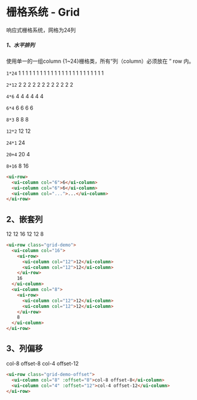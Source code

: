 # 栅格系统 - Grid
响应式栅格系统，网格为24列

##### 1、水平排列
使用单一的一组column {1~24}栅格类，所有“列（column）必须放在 ” row 内。

`1*24`
<ui-row class="grid-demo">
  <ui-column col="1">1</ui-column>
  <ui-column col="1">1</ui-column>
  <ui-column col="1">1</ui-column>
  <ui-column col="1">1</ui-column>
  <ui-column col="1">1</ui-column>
  <ui-column col="1">1</ui-column>
  <ui-column col="1">1</ui-column>
  <ui-column col="1">1</ui-column>
  <ui-column col="1">1</ui-column>
  <ui-column col="1">1</ui-column>
  <ui-column col="1">1</ui-column>
  <ui-column col="1">1</ui-column>
  <ui-column col="1">1</ui-column>
  <ui-column col="1">1</ui-column>
  <ui-column col="1">1</ui-column>
  <ui-column col="1">1</ui-column>
  <ui-column col="1">1</ui-column>
  <ui-column col="1">1</ui-column>
  <ui-column col="1">1</ui-column>
  <ui-column col="1">1</ui-column>
  <ui-column col="1">1</ui-column>
  <ui-column col="1">1</ui-column>
  <ui-column col="1">1</ui-column>
  <ui-column col="1">1</ui-column>
</ui-row>    

`2*12` 
<ui-row class="grid-demo">
  <ui-column col="2">2</ui-column>
  <ui-column col="2">2</ui-column>
  <ui-column col="2">2</ui-column>
  <ui-column col="2">2</ui-column>
  <ui-column col="2">2</ui-column>
  <ui-column col="2">2</ui-column>
  <ui-column col="2">2</ui-column>
  <ui-column col="2">2</ui-column>
  <ui-column col="2">2</ui-column>
  <ui-column col="2">2</ui-column>
  <ui-column col="2">2</ui-column>
  <ui-column col="2">2</ui-column>
</ui-row>

`4*6`
<ui-row class="grid-demo">
  <ui-column col="4">4</ui-column>
  <ui-column col="4">4</ui-column>
  <ui-column col="4">4</ui-column>
  <ui-column col="4">4</ui-column>
  <ui-column col="4">4</ui-column>
  <ui-column col="4">4</ui-column>
</ui-row>

`6*4`
<ui-row class="grid-demo">
  <ui-column col="6">6</ui-column>
  <ui-column col="6">6</ui-column>
  <ui-column col="6">6</ui-column>
  <ui-column col="6">6</ui-column>
</ui-row>

`8*3`
<ui-row class="grid-demo">
  <ui-column col="8">8</ui-column>
  <ui-column col="8">8</ui-column>
  <ui-column col="8">8</ui-column>
</ui-row>

`12*2`
<ui-row class="grid-demo">
  <ui-column col="12">12</ui-column>
  <ui-column col="12">12</ui-column>
</ui-row>

`24*1`
<ui-row class="grid-demo">
  <ui-column col="24">24</ui-column>
</ui-row>

`20+4`
<ui-row class="grid-demo">
  <ui-column col="20">20</ui-column>
  <ui-column col="4">4</ui-column>
</ui-row>

`8+16`
<ui-row class="grid-demo">
  <ui-column col="8">8</ui-column>
  <ui-column col="16">16</ui-column>
</ui-row>

``` html
<ui-row>
  <ui-column col="6">6</ui-column>
  <ui-column col="6">6</ui-column>
  <ui-column col="...">...</ui-column>
</ui-row>
```

## 2、嵌套列
<ui-row class="grid-demo">
  <ui-column col="16">
    <ui-row>
      <ui-column col="12">12</ui-column>
      <ui-column col="12">12</ui-column>
    </ui-row>
	16
  </ui-column>
  <ui-column col="8">
	<ui-row>
      <ui-column col="12">12</ui-column>
      <ui-column col="12">12</ui-column>
    </ui-row>
    8
  </ui-column>
</ui-row>

``` html
<ui-row class="grid-demo">
  <ui-column col="16">
    <ui-row>
      <ui-column col="12">12</ui-column>
      <ui-column col="12">12</ui-column>
    </ui-row>
	16
  </ui-column>
  <ui-column col="8">
	<ui-row>
      <ui-column col="12">12</ui-column>
      <ui-column col="12">12</ui-column>
    </ui-row>
    8
  </ui-column>
</ui-row>
```


## 3、列偏移
<ui-row class="grid-demo-offset">
  <ui-column col="8" :offset="8">col-8 offset-8</ui-column>
  <ui-column col="4" :offset="12">col-4 offset-12</ui-column>
</ui-row>

``` html
<ui-row class="grid-demo-offset">
  <ui-column col="8" :offset="8">col-8 offset-8</ui-column>
  <ui-column col="4" :offset="12">col-4 offset-12</ui-column>
</ui-row>
```
